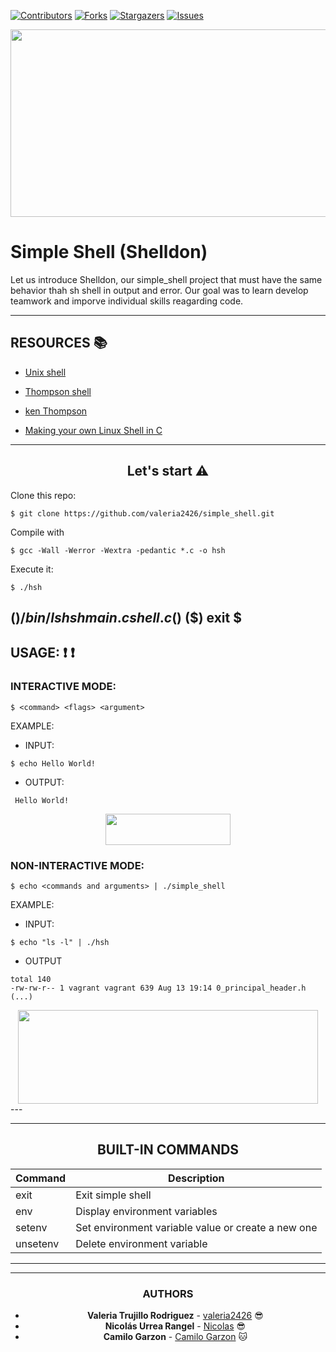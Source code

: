 [![Contributors][contributors-shield]][contributors-url]
[![Forks][forks-shield]][forks-url]
[![Stargazers][stars-shield]][stars-url]
[![Issues][issues-shield]][issues-url]




<div align="/home/valeria/Imágenes/realidad-virtual-y-aumentada-1.jpg"><img src="images/image_readme_shell.gif" width="700" height="300" />


# Simple Shell (Shelldon)
Let us introduce Shelldon, our simple_shell project that must have the same behavior thah sh shell in output and error. Our goal was to learn develop teamwork and imporve individual skills reagarding code.


---
## RESOURCES :books:
</div>

* [Unix shell](https://www.geeksforgeeks.org/introduction-linux-shell-shell-scripting/)
* [Thompson shell](https://brennan.io/2015/01/16/write-a-shell-in-c/)

* [ken Thompson](https://medium.com/@josefgoodyear/building-a-linux-shell-in-c-8be5e109458b)

* [Making your own Linux Shell in C](https://www.geeksforgeeks.org/making-linux-shell-c/)

---
<div align="center">

## Let's start :warning:

</div>

Clone this repo:

```
$ git clone https://github.com/valeria2426/simple_shell.git
```

Compile with

```
$ gcc -Wall -Werror -Wextra -pedantic *.c -o hsh
```

Execute it:
```
$ ./hsh
```
($) /bin/ls
hsh main.c shell.c
($)
($) exit
$
---

## USAGE:  :heavy_exclamation_mark: :heavy_exclamation_mark:

</div>

### INTERACTIVE MODE:

```
$ <command> <flags> <argument>
```
EXAMPLE:

* INPUT:
```
$ echo Hello World!
```
* OUTPUT:
```
 Hello World!
```
<div align="center"><img src="images/hello_world.png" width="200" height="50" /> </div>

### NON-INTERACTIVE MODE:

```
$ echo <commands and arguments> | ./simple_shell
```
EXAMPLE:

* INPUT:
```
$ echo "ls -l" | ./hsh
```

* OUTPUT
```
total 140
-rw-rw-r-- 1 vagrant vagrant 639 Aug 13 19:14 0_principal_header.h
(...)
```
<div align="center"><img src="images/ls.png" width="480" height="150" /> </div>
---
<div align="center">

---

## BUILT-IN COMMANDS 



| Command | Description  |
| ------- | --- |
| exit | Exit simple shell|	
| env | Display environment variables |
| setenv | Set environment variable value or create a new one |
| unsetenv | Delete environment variable |


---

---

### AUTHORS
* **Valeria Trujillo Rodriguez** - [valeria2426](https://github.com/valeria2426) :sunglasses:
* **Nicolás Urrea Rangel** - [Nicolas](https://github.com/Nicolas) :sunglasses:
* **Camilo Garzon** - [Camilo Garzon](https://github.com/Dc-cpu-arch) :cat:


[contributors-shield]: https://img.shields.io/github/contributors/valeria2426/simple_shell?style=flat-square
[contributors-url]: https://github.com/valeria2426/simple_shell/graphs/contributors
[forks-shield]: https://img.shields.io/github/forks/valeria2426/simple_shell.svg?style=flat-square
[forks-url]: https://github.com/valeria2426/simple_shell/network/members
[stars-shield]: https://img.shields.io/github/stars/valeria2426/simple_shell.svg?style=flat-square
[stars-url]: https://github.com/valeria2426/simple_shell/stargazers
[issues-shield]: https://img.shields.io/github/issues/valeria2426/simple_shell?style=flat-square
[issues-url]: https://github.com/valeria2426/simple_shell/issues
